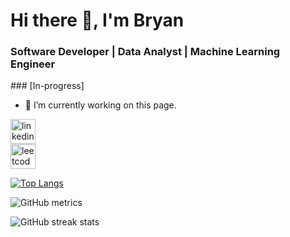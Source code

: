 <h1 align="left">Hi there 👋, I'm Bryan</h1>
<h3 align="left">Software Developer | Data Analyst | Machine Learning Engineer</h3>
### 
[In-progress]

- 🔭 I’m currently working on this page. 


[<img src='https://img.icons8.com/fluency/48/000000/linkedin.png' alt='linkedin' height='40'>](https://www.linkedin.com/in/bryan-cheng-hengze/)  
[<img src='https://img.icons8.com/external-tal-revivo-color-tal-revivo/96/000000/external-level-up-your-coding-skills-and-quickly-land-a-job-logo-color-tal-revivo.png' alt='leetcode' height='40'>](https://leetcode.com/bryan-cheng-hengze/)  

[![Top Langs](https://github-readme-stats.vercel.app/api/top-langs/?username=bryan-cheng-hengze)](https://github.com/anuraghazra/github-readme-stats)

![GitHub metrics](https://metrics.lecoq.io/bryan-cheng-hengze)  

![GitHub streak stats](https://streak-stats.demolab.com/?user=bryan-cheng-hengze)  

